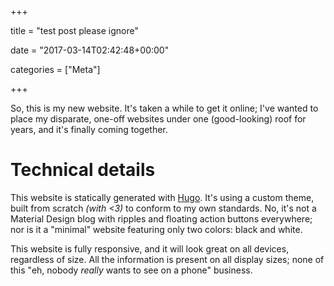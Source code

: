 +++

title = "test post please ignore"

date = "2017-03-14T02:42:48+00:00"

categories = ["Meta"]

+++

So, this is my new website. It's taken a while to get it online; I've
wanted to place my disparate, one-off websites under one
(good-looking) roof for years, and it's finally coming together.



<!--more-->

# Technical details

This website is statically generated with
[Hugo](http://gohugo.io/). It's using a custom theme, built from
scratch _(with <3)_ to conform to my own standards. No, it's not a
Material Design blog with ripples and floating action buttons
everywhere; nor is it a "minimal" website featuring only two colors:
black and white.

This website is fully responsive, and it will look great on all
devices, regardless of size. All the information is present on all
display sizes; none of this "eh, nobody _really_ wants to see
<whatever> on a phone" business.

